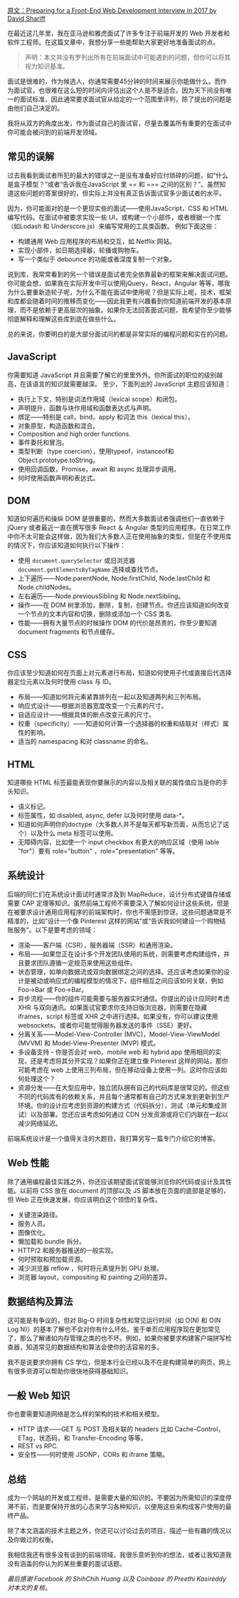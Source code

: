 [原文：Preparing for a Front-End Web Development Interview in 2017 by David Shariff](http://davidshariff.com/blog/preparing-for-a-front-end-web-development-interview-in-2017/#first-article)

在最近这几年里，我在亚马逊和雅虎面试了许多专注于前端开发的 Web 开发者和软件工程师。在这篇文章中，我想分享一些能帮助大家更好地准备面试的点。

> 声明：本文并没有罗列出所有在前端面试中可能遇到的问题，但你可以将其视为知识基准。

面试是很难的，作为候选人，你通常需要45分钟的时间来展示你能做什么。而作为面试官，也很难在这么短的时间内评估出这个人是不是适合。因为天下间没有唯一的面试标准，因此通常要求面试官从给定的一个范围里评判，除了提出的问题是由他们自己决定的。

我将从双方的角度出发，作为面试自己的面试官，尽量去覆盖所有重要的在面试中你可能会被问到的前端开发领域。

## 常见的误解

过去我看到面试者所犯的最大的错误之一是没有准备好应付琐碎的问题，如“什么是盒子模型？”或者“告诉我在JavaScript 里 == 和 === 之间的区别？”。虽然知道这些问题的答案很好的，但实际上并没有真正告诉面试官多少面试者的水平。

因为，你可能面对的是一个更现实些的面试——使用JavaScript，CSS 和 HTML 编写代码。在面试中被要求实现一些 UI，或构建一个小部件，或者根据一个库（如Lodash 和 Underscore.js）来编写常用的工具类函数。 例如下面这些：

- 构建通用 Web 应用程序的布局和交互，如 Netflix 网站。
- 实现小部件，如日期选择器，轮播或购物车。
- 写一个类似于 debounce 的功能或者深度复制一个对象。

说到库，我常常看到的另一个错误是面试者完全依靠最新的框架来解决面试问题。你可能会想，如果我在实际开发中可以使用jQuery，React，Angular 等等，哪我为什么要重新造轮子呢，为什么不能在面试中使用呢？但是实际上呢，技术，框架和库都会随着时间的推移而变化——因此我更有兴趣看到你知道前端开发的基本原理，而不是依赖于更高层次的抽象。如果你无法回答面试问题，我希望你至少能够彻底解释和理解这些库到底在做些什么。

总的来说，你要明白的是大部分面试问的都是非常实际的编程问题和实在的问题。

## JavaScript

你需要知道 JavaScript 并且需要了解它的里里外外。你所面试的职位的级别越高，在该语言的知识就需要越深。 至少，下面列出的 JavaScript 主题应该知道：

- 执行上下文，特别是词法作用域（lexical scope）和闭包。
- 声明提升，函数与块作用域和函数表达式与声明。
- 绑定——特别是 call，bind，apply 和词法 this（lexical this）。
- 对象原型，构造函数和混合。
- Composition and high order functions.
- 事件委托和冒泡。
- 类型判断（type coercion），使用typeof，instanceof和Object.prototype.toString。
- 使用回调函数，Promise，await 和 async 处理异步调用。
- 何时使用函数声明和表达式。
## DOM

知道如何遍历和操纵 DOM 是很重要的，然而大多数面试者强调他们一直依赖于 jQuery 或者最近一直在撰写很多 React ＆ Angular 类型的应用程序。在日常工作中你不太可能会这样做，因为我们大多数人正在使用抽象的类型，但是在不使用库的情况下，你应该知道如何执行以下操作：

- 使用 `document.querySelector` 或旧浏览器 ` document.getElementsByTagName` 选择或查找节点。
- 上下遍历——Node.parentNode, Node.firstChild, Node.lastChild 和 Node.childNodes。
- 左右遍历——Node.previousSibling 和 Node.nextSibling。
- 操作——在 DOM 树里添加，删除，复制，创建节点。你还应该知道如何改变一个节点的文本内容和切换，删除或添加一个 CSS 类名.
- 性能——拥有大量节点的时候操作 DOM 的代价是昂贵的，你至少要知道 document fragments 和节点缓存。
## CSS

你应该至少知道如何在页面上对元素进行布局，知道如何使用子代或直接后代选择器定位元素以及何时使用 class 与 ID。

- 布局——知道如何将元素紧靠排列在一起以及知道两列和三列布局。
- 响应式设计——根据浏览器宽度改变一个元素的尺寸。
- 自适应设计——根据具体的断点改变元素的尺寸。
- 权重（specificity）——知道如何计算一个选择器的权重和级联对（样式）属性的影响。
- 适当的 namespacing 和对 classname 的命名。
## HTML

知道哪些 HTML 标签最能表现你要展示的内容以及相关联的属性值应当是你的手头知识。
- 语义标记。
- 标签属性，如 disabled, async, defer 以及何时使用 data-*。
- 知道如何声明你的doctype（大多数人并不是每天都写新页面，从而忘记了这个）以及什么 meta 标签可以使用。 
- 无障碍内容，比如使一个 input checkbox 有更大的响应区域（使用 lable "for"）要有 role="button" ，role="presentation" 等等。

## 系统设计

后端的同仁们在系统设计面试时通常涉及到 MapReduce，设计分布式键值存储或需要 CAP 定理等知识。虽然前端工程师不需要深入了解如何设计这些系统，但是在被要求设计通用应用程序的前端架构时，你也不需感到惊讶。这些问题通常是不精准的，比如“设计一个像 Pinterest 这样的网站”或“告诉我如何建设一个购物结账服务”。以下是要考虑的领域：

- 渲染——客户端（CSR），服务器端（SSR）和通用渲染。
- 布局——如果您正在设计多个开发团队使用的系统，则需要考虑构建组件，并且要求团队遵循一定规范来使用这些组件。
- 状态管理，如单向数据流或双向数据绑定之间的选择。还应该考虑如果你的设计是被动或响应式的编程模型的情况下，组件相互之间应该如何关联，例如 Foo->Bar 或 Foo->Bar。
- 异步流程——你的组件可能需要与服务器实时通信。你提出的设计应同时考虑 XHR 与双向通讯。如果面试官要求你支持旧版浏览器，则需要在隐藏iframes，script 标签或 XHR 之中进行选择。如果没有，你可以建议使用websockets，或者你可能觉得服务器发送的事件（SSE）更好。
- 分离关系——Model-View-Controller (MVC)，Model-View-ViewModel (MVVM) 和 Model-View-Presenter (MVP) 模式。 
- 多设备支持 - 你是否会对 web，mobile web 和 hybrid app 使用相同的实现，还是考虑将其分开实现？如果你正在建立像 Pinterest 这样的网站，那你可能考虑在 web 上使用三列布局，但在移动设备上使用一列。这时你应该如何处理这个？
- 资源分发——在大型应用中，独立团队拥有自己的代码库是很常见的。但这些不同的代码库有的依赖关系，并且每个通常都有自己的方式来发到更新到生产环境。你的设计应考虑到资源的构建方式（代码拆分），测试（单元和集成测试）以及部署。您还应该考虑如何通过 CDN 分发资源或将它们内联在一起以减少网络延迟。

前端系统设计是一个值得关注的大题目，我打算另写一篇专门介绍它的博客。
## Web 性能

除了通用编程最佳实践之外，你还应该期望面试官能够浏览你的代码或设计及其性能。以前将 CSS 放在 document 的顶部以及 JS 脚本放在页面的底部是足够的，但 Web 正在快速发展，你应该明白这个领悟的复杂性。

- 关键渲染路径。
- 服务人员。
- 图像优化。
- 懒加载和 bundle 拆分。
- HTTP/2 和服务器推送的一般实现。
- 何时预取和预加载资源。
- 减少浏览器 reflow ，何时将元素提升到 GPU 处理。
- 浏览器 layout，compositing 和 painting 之间的差异。

## 数据结构及算法

这可能是有争议的，但对 Big-O 时间复杂性和常见运行时间（如 O(N) 和 O(N Log N)）的基本了解也不会对你有什么坏处。鉴于单页应用程序现在更加常见了，那么了解诸如内存管理之类的也不坏。例如，如果你被要求构建客户端拼写检查器，知道常见的数据结构和算法会使你的活容易的多。

我不是说要求你拥有 CS 学位，但是本行业已经以及不在是构建简单的网页。网上有很多资源可以帮助你很快地获得基础知识。
## 一般 Web 知识

你也要需要知道网络是怎么样的架构的技术和相关模型。
- HTTP 请求——GET 与 POST 及相关联的 headers 比如 Cache-Control，ETag，状态码，和 Transfer-Encoding 等等。
- REST vs RPC.
- 安全性——何时使用 JSONP，CORs 和 iframe 策略。

## 总结

成为一个网站的开发或工程师，是需要大量的知识的。不要因为所需知识的深度停滞不前，而是要保持开放的心态来学习各种知识，以便用这些来构成客户使用的最终产品。

除了本文涵盖的技术主题之外，你还可以讨论过去的项目，描述一些有趣的情况以及你做过的权衡。

我相信我还有很多没有谈到的前端领域，我很乐意听到你的想法，或者让我知道我没有涵盖的你认为的某些重要的面试话题。

*最后感谢 Facebook 的 ShihChih Huang 以及 Coinbase 的 Preethi Kasireddy 对本文的复核。*